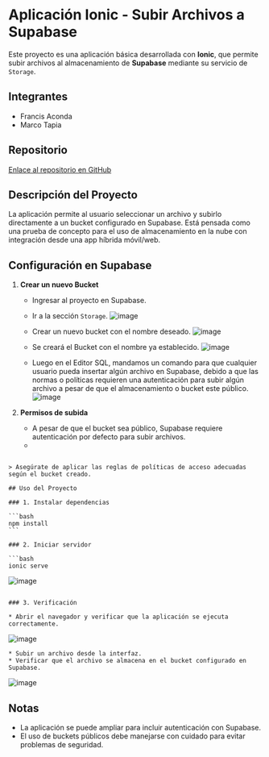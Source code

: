 # Aplicación Ionic - Subir Archivos a Supabase

Este proyecto es una aplicación básica desarrollada con **Ionic**, que permite subir archivos al almacenamiento de **Supabase** mediante su servicio de `Storage`.

## Integrantes

- Francis Aconda  
- Marco Tapia  

## Repositorio

[Enlace al repositorio en GitHub](https://github.com/Francis230/ArchivosApp_Supabase_F)

## Descripción del Proyecto

La aplicación permite al usuario seleccionar un archivo y subirlo directamente a un bucket configurado en Supabase. Está pensada como una prueba de concepto para el uso de almacenamiento en la nube con integración desde una app híbrida móvil/web.

## Configuración en Supabase

1. **Crear un nuevo Bucket**  
   - Ingresar al proyecto en Supabase.
     
   - Ir a la sección `Storage`.
     ![image](https://github.com/user-attachments/assets/0e7bbffb-f4c9-4033-9b84-1863ab619ec6)

   - Crear un nuevo bucket con el nombre deseado.
     ![image](https://github.com/user-attachments/assets/bbd6eaf7-e93d-4342-80eb-a7c0e8e1e440)

   - Se creará el Bucket con el nombre ya establecido.
     ![image](https://github.com/user-attachments/assets/ebdf4927-7003-489c-8bbe-e1f30309eb3c)

   - Luego en el Editor SQL, mandamos un comando para que cualquier usuario pueda insertar algún archivo en Supabase, debido a que las normas o políticas requieren una       autenticación para subir algún archivo a pesar de que el almacenamiento o bucket este público.
   ![image](https://github.com/user-attachments/assets/e5271672-61f5-43d6-a4b2-8317e20ee871)



2. **Permisos de subida**  
   - A pesar de que el bucket sea público, Supabase requiere autenticación por defecto para subir archivos.
   - 
````

> Asegúrate de aplicar las reglas de políticas de acceso adecuadas según el bucket creado.

## Uso del Proyecto

### 1. Instalar dependencias

```bash
npm install
```

### 2. Iniciar servidor

```bash
ionic serve
````
![image](https://github.com/user-attachments/assets/cdf6da26-d56e-4181-8dec-db284dcd2628)

```

### 3. Verificación

* Abrir el navegador y verificar que la aplicación se ejecuta correctamente.
````
![image](https://github.com/user-attachments/assets/175e3e11-3060-4c26-b1a9-169e9e0b08f1)
````
* Subir un archivo desde la interfaz.
* Verificar que el archivo se almacena en el bucket configurado en Supabase.
````
![image](https://github.com/user-attachments/assets/e855ecb4-49e8-4909-add3-782ae4d67f42)



## Notas

* La aplicación se puede ampliar para incluir autenticación con Supabase.
* El uso de buckets públicos debe manejarse con cuidado para evitar problemas de seguridad.



